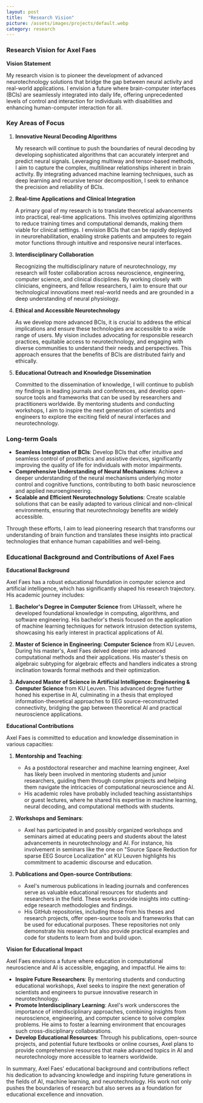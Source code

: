 ```yaml
---
layout: post
title:  "Research Vision"
picture: /assets/images/projects/default.webp
category: research
---
```


### Research Vision for Axel Faes

**Vision Statement**

My research vision is to pioneer the development of advanced neurotechnology solutions that bridge the gap between neural activity and real-world applications. I envision a future where brain-computer interfaces (BCIs) are seamlessly integrated into daily life, offering unprecedented levels of control and interaction for individuals with disabilities and enhancing human-computer interaction for all.

### Key Areas of Focus

1. **Innovative Neural Decoding Algorithms**

   My research will continue to push the boundaries of neural decoding by developing sophisticated algorithms that can accurately interpret and predict neural signals. Leveraging multiway and tensor-based methods, I aim to capture the complex, multilinear relationships inherent in brain activity. By integrating advanced machine learning techniques, such as deep learning and recursive tensor decomposition, I seek to enhance the precision and reliability of BCIs.

2. **Real-time Applications and Clinical Integration**

   A primary goal of my research is to translate theoretical advancements into practical, real-time applications. This involves optimizing algorithms to reduce training times and computational demands, making them viable for clinical settings. I envision BCIs that can be rapidly deployed in neurorehabilitation, enabling stroke patients and amputees to regain motor functions through intuitive and responsive neural interfaces.

3. **Interdisciplinary Collaboration**

   Recognizing the multidisciplinary nature of neurotechnology, my research will foster collaboration across neuroscience, engineering, computer science, and clinical disciplines. By working closely with clinicians, engineers, and fellow researchers, I aim to ensure that our technological innovations meet real-world needs and are grounded in a deep understanding of neural physiology.

4. **Ethical and Accessible Neurotechnology**

   As we develop more advanced BCIs, it is crucial to address the ethical implications and ensure these technologies are accessible to a wide range of users. My vision includes advocating for responsible research practices, equitable access to neurotechnology, and engaging with diverse communities to understand their needs and perspectives. This approach ensures that the benefits of BCIs are distributed fairly and ethically.

5. **Educational Outreach and Knowledge Dissemination**

   Committed to the dissemination of knowledge, I will continue to publish my findings in leading journals and conferences, and develop open-source tools and frameworks that can be used by researchers and practitioners worldwide. By mentoring students and conducting workshops, I aim to inspire the next generation of scientists and engineers to explore the exciting field of neural interfaces and neurotechnology.

### Long-term Goals

- **Seamless Integration of BCIs**: Develop BCIs that offer intuitive and seamless control of prosthetics and assistive devices, significantly improving the quality of life for individuals with motor impairments.
- **Comprehensive Understanding of Neural Mechanisms**: Achieve a deeper understanding of the neural mechanisms underlying motor control and cognitive functions, contributing to both basic neuroscience and applied neuroengineering.
- **Scalable and Efficient Neurotechnology Solutions**: Create scalable solutions that can be easily adapted to various clinical and non-clinical environments, ensuring that neurotechnology benefits are widely accessible.

Through these efforts, I aim to lead pioneering research that transforms our understanding of brain function and translates these insights into practical technologies that enhance human capabilities and well-being.

### Educational Background and Contributions of Axel Faes

**Educational Background**

Axel Faes has a robust educational foundation in computer science and artificial intelligence, which has significantly shaped his research trajectory. His academic journey includes:

1. **Bachelor's Degree in Computer Science** from UHasselt, where he developed foundational knowledge in computing, algorithms, and software engineering. His bachelor's thesis focused on the application of machine learning techniques for network intrusion detection systems, showcasing his early interest in practical applications of AI.

2. **Master of Science in Engineering: Computer Science** from KU Leuven. During his master's, Axel Faes delved deeper into advanced computational methods and their applications. His master's thesis on algebraic subtyping for algebraic effects and handlers indicates a strong inclination towards formal methods and their optimization.

3. **Advanced Master of Science in Artificial Intelligence: Engineering & Computer Science** from KU Leuven. This advanced degree further honed his expertise in AI, culminating in a thesis that employed information-theoretical approaches to EEG source-reconstructed connectivity, bridging the gap between theoretical AI and practical neuroscience applications.

**Educational Contributions**

Axel Faes is committed to education and knowledge dissemination in various capacities:

1. **Mentorship and Teaching**:
   - As a postdoctoral researcher and machine learning engineer, Axel has likely been involved in mentoring students and junior researchers, guiding them through complex projects and helping them navigate the intricacies of computational neuroscience and AI.
   - His academic roles have probably included teaching assistantships or guest lectures, where he shared his expertise in machine learning, neural decoding, and computational methods with students.

2. **Workshops and Seminars**:
   - Axel has participated in and possibly organized workshops and seminars aimed at educating peers and students about the latest advancements in neurotechnology and AI. For instance, his involvement in seminars like the one on "Source Space Reduction for sparse EEG Source Localization" at KU Leuven highlights his commitment to academic discourse and education.

3. **Publications and Open-source Contributions**:
   - Axel's numerous publications in leading journals and conferences serve as valuable educational resources for students and researchers in the field. These works provide insights into cutting-edge research methodologies and findings.
   - His GitHub repositories, including those from his theses and research projects, offer open-source tools and frameworks that can be used for educational purposes. These repositories not only demonstrate his research but also provide practical examples and code for students to learn from and build upon.

**Vision for Educational Impact**

Axel Faes envisions a future where education in computational neuroscience and AI is accessible, engaging, and impactful. He aims to:

- **Inspire Future Researchers**: By mentoring students and conducting educational workshops, Axel seeks to inspire the next generation of scientists and engineers to pursue innovative research in neurotechnology.
- **Promote Interdisciplinary Learning**: Axel's work underscores the importance of interdisciplinary approaches, combining insights from neuroscience, engineering, and computer science to solve complex problems. He aims to foster a learning environment that encourages such cross-disciplinary collaborations.
- **Develop Educational Resources**: Through his publications, open-source projects, and potential future textbooks or online courses, Axel plans to provide comprehensive resources that make advanced topics in AI and neurotechnology more accessible to learners worldwide.

In summary, Axel Faes' educational background and contributions reflect his dedication to advancing knowledge and inspiring future generations in the fields of AI, machine learning, and neurotechnology. His work not only pushes the boundaries of research but also serves as a foundation for educational excellence and innovation.